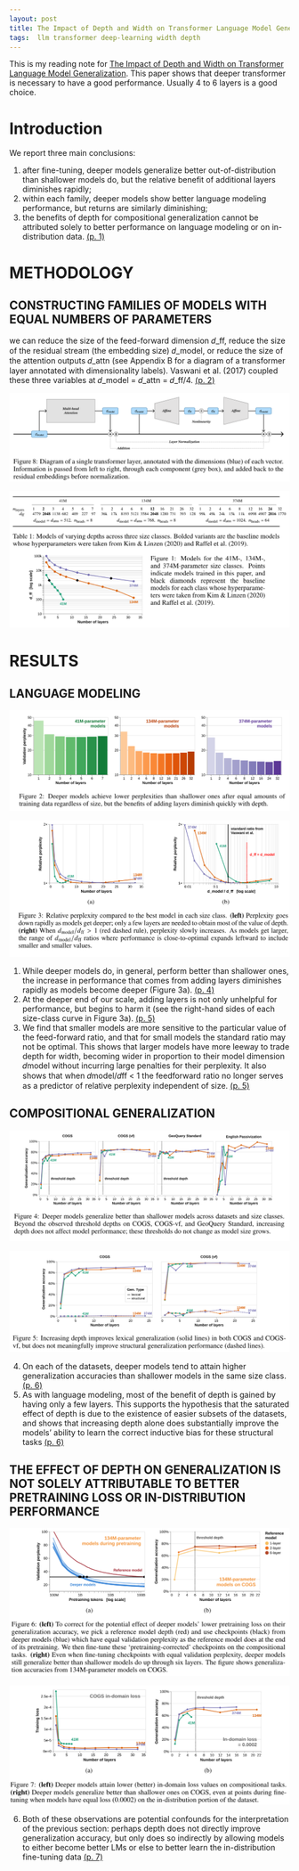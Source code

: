 ```yaml
---
layout: post
title: The Impact of Depth and Width on Transformer Language Model Generalization
tags:  llm transformer deep-learning width depth
---
```


This is my reading note for [The Impact of Depth and Width on Transformer Language Model Generalization](http://arxiv.org/abs/2310.19956). This paper shows that deeper transformer is necessary to have a good performance. Usually 4 to 6 layers is a good choice.

# Introduction
We report three main conclusions:
1. after fine-tuning, deeper models generalize better out-of-distribution than shallower models do, but the relative benefit of additional layers diminishes rapidly;
2. within each family, deeper models show better language modeling performance, but returns are similarly diminishing;
3. the benefits of depth for compositional generalization cannot be attributed solely to better performance on language modeling or on in-distribution data. [(p. 1)](zotero://open-pdf/library/items/8P96VLXG?page=1&annotation=722VSVIY)

# METHODOLOGY
## CONSTRUCTING FAMILIES OF MODELS WITH EQUAL NUMBERS OF PARAMETERS
we can reduce the size of the feed-forward dimension 𝑑_ff, reduce the size of the residual stream (the embedding size) 𝑑_model, or reduce the size of the attention outputs 𝑑_attn (see Appendix B for a diagram of a transformer layer annotated with dimensionality labels). Vaswani et al. (2017) coupled these three variables at 𝑑_model = 𝑑_attn = 𝑑_ff/4. [(p. 2)](zotero://open-pdf/library/items/8P96VLXG?page=2&annotation=HF4M2U9H)

![](https://raw.githubusercontent.com/zhangtemplar/zhangtemplar.github.io/master/uPic/pettyImpactDepthWidth2023-13.png) 

![](https://raw.githubusercontent.com/zhangtemplar/zhangtemplar.github.io/master/uPic/pettyImpactDepthWidth2023-3-x103-y515.png) 

# RESULTS
## LANGUAGE MODELING
![](https://raw.githubusercontent.com/zhangtemplar/zhangtemplar.github.io/master/uPic/pettyImpactDepthWidth2023-5-x93-y566.png) 

![](https://raw.githubusercontent.com/zhangtemplar/zhangtemplar.github.io/master/uPic/pettyImpactDepthWidth2023-5-x95-y359.png) 

1. While deeper models do, in general, perform better than shallower ones, the increase in performance that comes from adding layers diminishes rapidly as models become deeper (Figure 3a). [(p. 4)](zotero://open-pdf/library/items/8P96VLXG?page=4&annotation=VDGZFVB9)
 2. At the deeper end of our scale, adding layers is not only unhelpful for performance, but begins to harm it (see the right-hand sides of each size-class curve in Figure 3a). [(p. 5)](zotero://open-pdf/library/items/8P96VLXG?page=5&annotation=924S2EBK)
3. We find that smaller models are more sensitive to the particular value of the feed-forward ratio, and that for small models the standard ratio may not be optimal. This shows that larger models have more leeway to trade depth for width, becoming wider in proportion to their model dimension 𝑑model without incurring large penalties for their perplexity. It also shows that when 𝑑model/𝑑ff < 1 the feedforward ratio no longer serves as a predictor of relative perplexity independent of size. [(p. 5)](zotero://open-pdf/library/items/8P96VLXG?page=5&annotation=66JQWJHG)
## COMPOSITIONAL GENERALIZATION
![](https://raw.githubusercontent.com/zhangtemplar/zhangtemplar.github.io/master/uPic/pettyImpactDepthWidth2023-6-x101-y551.png) 

![](https://raw.githubusercontent.com/zhangtemplar/zhangtemplar.github.io/master/uPic/pettyImpactDepthWidth2023-7-x103-y568.png) 

4. On each of the datasets, deeper models tend to attain higher generalization accuracies than shallower models in the same size class. [(p. 6)](zotero://open-pdf/library/items/8P96VLXG?page=6&annotation=3L3NG8JT)
5. As with language modeling, most of the benefit of depth is gained by having only a few layers. This supports the hypothesis that the saturated effect of depth is due to the existence of easier subsets of the datasets, and shows that increasing depth alone does substantially improve the models’ ability to learn the correct inductive bias for these structural tasks [(p. 6)](zotero://open-pdf/library/items/8P96VLXG?page=6&annotation=PC5VEHJW)

## THE EFFECT OF DEPTH ON GENERALIZATION IS NOT SOLELY ATTRIBUTABLE TO BETTER PRETRAINING LOSS OR IN-DISTRIBUTION PERFORMANCE
![](https://raw.githubusercontent.com/zhangtemplar/zhangtemplar.github.io/master/uPic/pettyImpactDepthWidth2023-8-x105-y497.png) 

![](https://raw.githubusercontent.com/zhangtemplar/zhangtemplar.github.io/master/uPic/pettyImpactDepthWidth2023-8-x107-y319.png)

6. Both of these observations are potential confounds for the interpretation of the previous section: perhaps depth does not directly improve generalization accuracy, but only does so indirectly by allowing models to either become better LMs or else to better learn the in-distribution fine-tuning data [(p. 7)](zotero://open-pdf/library/items/8P96VLXG?page=7&annotation=RNVT8SD3)

